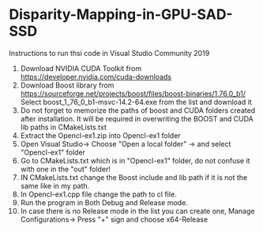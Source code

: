 # Disparity-Mapping-in-GPU-SAD-SSD

Instructions to run thsi code in Visual Studio Community 2019
1. Download NVIDIA CUDA Toolkit from https://developer.nvidia.com/cuda-downloads
2. Download Boost library from https://sourceforge.net/projects/boost/files/boost-binaries/1.76.0_b1/
	Select boost_1_76_0_b1-msvc-14.2-64.exe from the list and download it
3. Do not forget to memorize the paths of boost and CUDA folders created after installation. It will be
        required in overwriting the BOOST and CUDA lib paths in CMakeLists.txt
5. Extract the Opencl-ex1.zip into Opencl-ex1 folder
6. Open Visual Studio-> Choose "Open a local folder" -> and select "Opencl-ex1" folder
7. Go to CMakeLists.txt which is in "Opencl-ex1" folder, do not confuse it with one in the "out" folder!
8. IN CMakeLists.txt change the Boost include and lib path if it is not the same like in my path.
9. In Opencl-ex1.cpp file change the path to cl file.
10. Run the program in Both Debug and Release mode.
11. In case there is no Release mode in the list you can create one, Manage Configurations-> Press "+" sign
    and choose x64-Release

